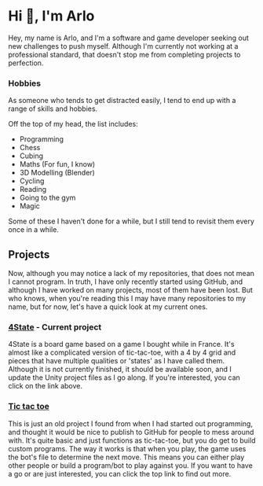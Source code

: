 # Hi :wave:, I'm Arlo

Hey, my name is Arlo, and I'm a software and game developer seeking out new challenges to push myself.
Although I'm currently not working at a professional standard, that doesn't stop me from completing projects to perfection.

### Hobbies

As someone who tends to get distracted easily, I tend to end up with a range of skills and hobbies.

Off the top of my head, the list includes:
- Programming
- Chess
- Cubing
- Maths (For fun, I know)
- 3D Modelling (Blender)
- Cycling
- Reading
- Going to the gym
- Magic  <br/>

Some of these I haven't done for a while, but I still tend to revisit them every once in a while.

## Projects

Now, although you may notice a lack of my repositories, that does not mean I cannot program.
In truth, I have only recently started using GitHub, and although I have worked on many projects, most of them have been lost.
But who knows, when you're reading this I may have many repositories to my name, but for now, let's have a quick look at my current ones.


### [4State](https://github.com/ArloM-dev/4state) - Current project

4State is a board game based on a game I bought while in France. 
It's almost like a complicated version of tic-tac-toe, with a 4 by 4 grid and pieces that have multiple qualities or 'states' as I have called them. 
Although it is not currently finished, it should be available soon, and I update the Unity project files as I go along. 
If you're interested, you can click on the link above.

### [Tic tac toe](https://github.com/ArloM-dev/tic-tac-toe)

This is just an old project I found from when I had started out programming, and thought it would be nice to publish to GitHub for people to mess around with. 
It's quite basic and just functions as tic-tac-toe, but you do get to build custom programs. 
The way it works is that when you play, the game uses the bot's file to determine the next move. 
This means you can either play other people or build a program/bot to play against you. 
If you want to have a go or are just interested, you can click the top link to find out more.
